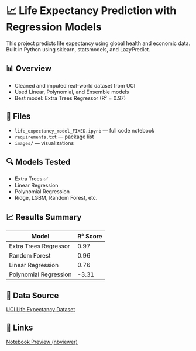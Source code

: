 # 📈 Life Expectancy Prediction with Regression Models

This project predicts life expectancy using global health and economic data. Built in Python using sklearn, statsmodels, and LazyPredict.

## 📊 Overview
- Cleaned and imputed real-world dataset from UCI
- Used Linear, Polynomial, and Ensemble models
- Best model: Extra Trees Regressor (R² = 0.97)

## 📁 Files
- `life_expectancy_model_FIXED.ipynb` — full code notebook
- `requirements.txt` — package list
- `images/` — visualizations

## 🔍 Models Tested
- Extra Trees ✅
- Linear Regression
- Polynomial Regression
- Ridge, LGBM, Random Forest, etc.

## 📈 Results Summary

| Model                  | R² Score |
|------------------------|----------|
| Extra Trees Regressor  | 0.97     |
| Random Forest          | 0.96     |
| Linear Regression      | 0.76     |
| Polynomial Regression  | -3.31    |

## 🧪 Data Source  
[UCI Life Expectancy Dataset](https://www.kaggle.com/datasets/kumarajarshi/life-expectancy-who)

## 🔗 Links  
[Notebook Preview (nbviewer)](https://nbviewer.org/github/YOUR_USERNAME/life_expectancy_regression/blob/main/life_expectancy_model_FIXED.ipynb)

